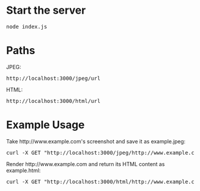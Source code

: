 <h1>Start the server</h1>
<pre>node index.js</pre>

<h1>Paths</h1>
JPEG: <pre>http://localhost:3000/jpeg/url</pre>
HTML: <pre>http://localhost:3000/html/url</pre>

<h1>Example Usage</h1>
Take http://www.example.com's screenshot and save it as example.jpeg:
<pre>curl -X GET "http://localhost:3000/jpeg/http://www.example.com" > example.jpeg</pre> 
Render http://www.example.com and return its HTML content as example.html:
<pre>curl -X GET "http://localhost:3000/html/http://www.example.com" > example.html</pre> 